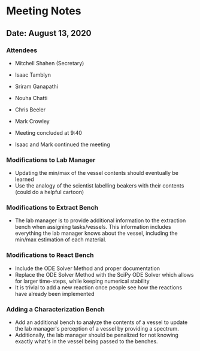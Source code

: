 
# Meeting Notes

## Date: August 13, 2020

### Attendees

- Mitchell Shahen (Secretary)
- Isaac Tamblyn
- Sriram Ganapathi
- Nouha Chatti
- Chris Beeler
- Mark Crowley

- Meeting concluded at 9:40
- Isaac and Mark continued the meeting

### Modifications to Lab Manager

- Updating the min/max of the vessel contents should eventually be learned
- Use the analogy of the scientist labelling beakers with their contents (could do a helpful cartoon)

### Modifications to Extract Bench

- The lab manager is to provide additional information to the extraction bench when assigning tasks/vessels. This information includes everything the lab manager knows about the vessel, including the min/max estimation of each material.

### Modifications to React Bench

- Include the ODE Solver Method and proper documentation
- Replace the ODE Solver Method with the SciPy ODE Solver which allows for larger time-steps, while keeping numerical stability
- It is trivial to add a new reaction once people see how the reactions have already been implemented

### Adding a Characterization Bench

- Add an additional bench to analyze the contents of a vessel to update the lab manager's perception of a vessel by providing a spectrum.
- Additionally, the lab manager should be penalized for not knowing exactly what's in the vessel being passed to the benches.
